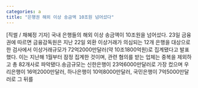 ```yaml
---
categories: a
title: "은행권 해외 이상 송금액 10조원 넘어섰다"
---
```

[직썰 / 채혜정 기자] 국내 은행들의 해외 이상 송금액이 10조원을 넘어섰다. 23일 금융권에 따르면 금융감독원은 지난 22일 외환 이상거래가 의심되는 12개 은행을 대상으로 한 검사에서 이상거래규모가 72억2000만달러(약 10조1800억원)로 집계됐다고 발표했다. 이는 지난해 1월부터 잠정 집계한 것이며, 관련 혐의를 받는 업체는 중복을 제외하고 총 82개사로 파악됐다.송금규모는 신한은행이 23억6000만달러로 가장 컸으며 우리은행이 16억2000만달러, 하나은행이 10억8000만달러, 국민은행이 7억5000만달러로 그 뒤를